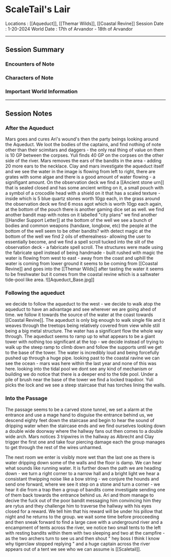 # ScaleTail's Lair  
Locations : [[Aqueduct]], [[Themar Wilds]], [[Coastal Revine]]
Session Date : 1-20-2024
World Date : 17th of Arvandor - 18th of Arvandor

-------
## Session Summary
### Encounters of Note

### Characters of Note

### Important World Information 

----
## Session Notes
### After the Aqueduct
Mars goes and cures Ari's wound's then the party beings looking around the Aqueduct. We loot the bodies of the captains, and find nothing of note other than their scimitars and daggers - the only real thing of value on them is 10 GP between the corpses. Yuli finds 40 GP on the corpses on the other side of the river. Mars removes the ears of the bandits in the area - adding 20 more ears to the necklace. Clay and mars investigate the aqueduct itself and we see the water in the image is flowing from left to right, there are grates with some algae and there is a good amount of water flowing - a signifigant amount. 
On the observation deck we find a [[Ancient stone urn]] that is sealed closed and has some ancient writing on it, 
a small pouch with a symbol of a crocodile head with a shield on it that has a scaled texture - inside which is 5 blue quartz stones worth 10gp each, 
in the grass around the observation deck we find 6 moss agot which is worth 10gp each again, 
at the bottom of the pouch there is another gaming dice set as well. 
we find another bandit map with notes on it labelled "city plans"
we find another [[Handler Support Letter]]
at the bottom of the well we see a bunch of bodies and common weapons (handaxe, longbow, etc) the people at the bottom of the well seem to be other bandits?  with detect magic at the bottom of the well we find 2 oils of etherealness- allowing the user to essentially become, and we find a spell scroll tucked into the slit of the observation deck - a fabricate spell scroll.
The structures were made using the fabricate spell instead of being handmade - built rushed with magic
the water is flowing from west to east - away from the coast and uphill the water is coming from lower ground it seems to be coming  from [[Coastal Revine]] and goes into the [[Themar Wilds]] after tasting the water it seems to be freshwater but it comes from the coastal revine which is a saltwater tide-pool like area.
![[Aqueduct_Base.jpg]]
### Following the aqueduct
we decide to follow the aqueduct to the west - we decide to walk atop the aqueduct to have an advantage and see wherever we are going ahed of time. we follow it towards the source of the water at the coast towards [[Coastal Revine]]. The aqueduct is only big enough to walk single file and it weaves through the treetops being relatively covered from view while still being a big metal structure. The water has a significant flow the whole way through.
The aqueduct seems to ramp up to what appears to be a giant tower with nothing too significant at the top - we decide instead of trying to walk up the steep ramp to climb down and follow the supports until we get to the base of the tower.
The water is incredibly loud and being forcefully pushed up through a huge pipe.
looking past to the coastal ravine we can see the ocean - mars was here within the last year and none of this was here. looking into the tidal pool we dont see any kind of mechanism or building we do notice that there is a deeper end to the tide pool.
Under a pile of brush near the base of the tower we find a locked trapdoor. Yuli picks the lock and we see a steep staircase that has torches lining the walls.
### Into the Passage
The passage seems to be a carved stone tunnel, we set a alarm at the entrance and use a mage hand to disguise the entrance behind us, we descend eighty feet down the staircase and begin to hear the sound of dripping water when the staircase ends and we find ourselves looking down a double wide doorway where the hallway fans out then comes to a double wide arch.
Mars notices 3 tripwires in the hallway as Albrecht and Clay trigger the first one and take four piercing damage each the group manages to get through the rest of the wires unharmed. 

The next room we enter is visibly more wet than the last one as there is water dripping down some of the walls and the floor is damp. We can hear what sounds like running water. It is further down the path we are heading down - we turn a right corner to a narrow hall and a bright light we hear a consistant thwipping noise like a bow string - we conjure the hounds and send one forward, where we see it step on a stone and turn a corner - we hear it die from a trap then a group of bandits come investigate sending one of them back towards the entrance behind us. Ari and thom manage to decive the fuck out of the poor bandit messaging him convincing him they are rytus and they challenge him to traverse the hallway with his eyes closed for a reward. We tell him that his reward will be under his pillow that night and he returns to the group.
we wait some time before procceeding and then sneak forward to find a large cave with a underground river and a encampment of tents across the river, we notice two small tents to the left with resting bandits within them with two sleeping and two at the campfire - as the two archers turn to see us and then shout " hey boss I think I know why tigerclaw stopped replying " and a huge captain across the river appears out of a tent we see who we can assume is [[Scaletail]]. 




